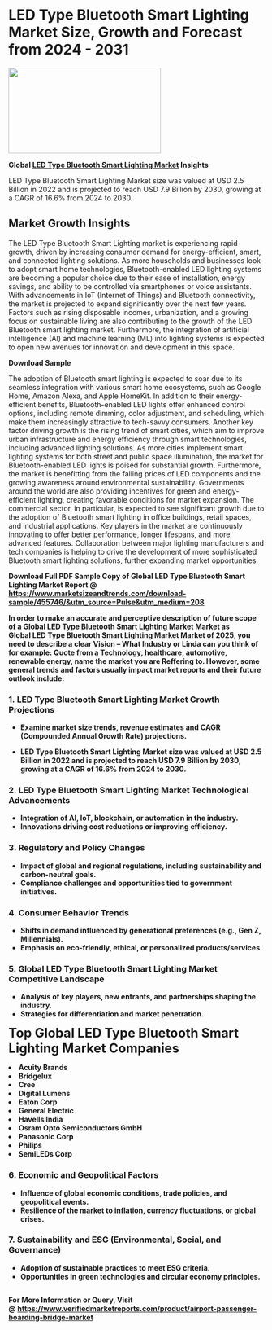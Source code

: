 <H1>LED Type Bluetooth Smart Lighting Market Size, Growth and Forecast from 2024 - 2031</H1><img class="aligncenter size-medium wp-image-584254" src="https://thirdeyenews.in/wp-content/uploads/2024/09/Global-Market-Research-300x168.jpeg" alt="" width="300" height="168" /><p><strong>Global&nbsp;<a href="https://www.marketsizeandtrends.com/download-sample/455746/&amp;utm_source=Pulse&amp;utm_medium=208">LED Type Bluetooth Smart Lighting Market</a> Insights</strong></p><p>LED Type Bluetooth Smart Lighting Market size was valued at USD 2.5 Billion in 2022 and is projected to reach USD 7.9 Billion by 2030, growing at a CAGR of 16.6% from 2024 to 2030.</p><p><h2>Market Growth Insights</h2> <p>The LED Type Bluetooth Smart Lighting market is experiencing rapid growth, driven by increasing consumer demand for energy-efficient, smart, and connected lighting solutions. As more households and businesses look to adopt smart home technologies, Bluetooth-enabled LED lighting systems are becoming a popular choice due to their ease of installation, energy savings, and ability to be controlled via smartphones or voice assistants. With advancements in IoT (Internet of Things) and Bluetooth connectivity, the market is projected to expand significantly over the next few years. Factors such as rising disposable incomes, urbanization, and a growing focus on sustainable living are also contributing to the growth of the LED Bluetooth smart lighting market. Furthermore, the integration of artificial intelligence (AI) and machine learning (ML) into lighting systems is expected to open new avenues for innovation and development in this space.</p> <p><strong>Download Sample</strong></p> <p>The adoption of Bluetooth smart lighting is expected to soar due to its seamless integration with various smart home ecosystems, such as Google Home, Amazon Alexa, and Apple HomeKit. In addition to their energy-efficient benefits, Bluetooth-enabled LED lights offer enhanced control options, including remote dimming, color adjustment, and scheduling, which make them increasingly attractive to tech-savvy consumers. Another key factor driving growth is the rising trend of smart cities, which aim to improve urban infrastructure and energy efficiency through smart technologies, including advanced lighting solutions. As more cities implement smart lighting systems for both street and public space illumination, the market for Bluetooth-enabled LED lights is poised for substantial growth. Furthermore, the market is benefitting from the falling prices of LED components and the growing awareness around environmental sustainability. Governments around the world are also providing incentives for green and energy-efficient lighting, creating favorable conditions for market expansion. The commercial sector, in particular, is expected to see significant growth due to the adoption of Bluetooth smart lighting in office buildings, retail spaces, and industrial applications. Key players in the market are continuously innovating to offer better performance, longer lifespans, and more advanced features. Collaboration between major lighting manufacturers and tech companies is helping to drive the development of more sophisticated Bluetooth smart lighting solutions, further expanding market opportunities. <p><strong></p><p><span class=""><strong>Download Full PDF Sample Copy of Global LED Type Bluetooth Smart Lighting Market Report</strong> @ <a href="https://www.marketsizeandtrends.com/download-sample/455746/&amp;utm_source=Pulse&amp;utm_medium=208" target="_blank">https://www.marketsizeandtrends.com/download-sample/455746/&amp;utm_source=Pulse&amp;utm_medium=208</a></span></p><p>In order to make an accurate and perceptive description of future scope of a Global&nbsp;LED Type Bluetooth Smart Lighting Market Market as Global&nbsp;LED Type Bluetooth Smart Lighting Market Market of 2025, you need to describe a clear Vision &ndash; What Industry or Linda can you think of for example: Quote from a Technology, healthcare, automotive, renewable energy, name the market you are Reffering to. However, some general trends and factors usually impact market reports and their future outlook include:</p><h3>1.&nbsp;<strong>LED Type Bluetooth Smart Lighting Market Growth Projections</strong></h3><ul><li>Examine market size trends, revenue estimates and CAGR (Compounded Annual Growth Rate) projections.</li><li><p>LED Type Bluetooth Smart Lighting Market size was valued at USD 2.5 Billion in 2022 and is projected to reach USD 7.9 Billion by 2030, growing at a CAGR of 16.6% from 2024 to 2030.</p></li></ul><h3>2.&nbsp;<strong>LED Type Bluetooth Smart Lighting Market Technological Advancements</strong></h3><ul><li>Integration of AI, IoT, blockchain, or automation in the industry.</li><li>Innovations driving cost reductions or improving efficiency.</li></ul><h3>3.&nbsp;<strong>Regulatory and Policy Changes</strong></h3><ul><li>Impact of global and regional regulations, including sustainability and carbon-neutral goals.</li><li>Compliance challenges and opportunities tied to government initiatives.</li></ul><h3>4.&nbsp;<strong>Consumer Behavior Trends</strong></h3><ul><li>Shifts in demand influenced by generational preferences (e.g., Gen Z, Millennials).</li><li>Emphasis on eco-friendly, ethical, or personalized products/services.</li></ul><h3>5.&nbsp;<strong>Global LED Type Bluetooth Smart Lighting Market Competitive Landscape</strong></h3><ul><li>Analysis of key players, new entrants, and partnerships shaping the industry.</li><li>Strategies for differentiation and market penetration.</li></ul><p data-pm-slice="1 1 []"><span style="color: inherit; font-family: inherit; font-size: 25px;">Top Global LED Type Bluetooth Smart Lighting Market Companies</span></p><div class="" data-test-id=""><p><li>Acuity Brands</li><li> Bridgelux</li><li> Cree</li><li> Digital Lumens</li><li> Eaton Corp</li><li> General Electric</li><li> Havells India</li><li> Osram Opto Semiconductors GmbH</li><li> Panasonic Corp</li><li> Philips</li><li> SemiLEDs Corp</li></p></div><h3>6.&nbsp;<strong>Economic and Geopolitical Factors</strong></h3><ul><li>Influence of global economic conditions, trade policies, and geopolitical events.</li><li>Resilience of the market to inflation, currency fluctuations, or global crises.</li></ul><h3>7.&nbsp;<strong>Sustainability and ESG (Environmental, Social, and Governance)</strong></h3><ul><li>Adoption of sustainable practices to meet ESG criteria.</li><li>Opportunities in green technologies and circular economy principles.</li></ul><h2><strong style="font-size: 14px;">For More Information or Query, Visit @&nbsp;</strong><a style="background-color: #ffffff; font-size: 14px;" href="https://www.marketsizeandtrends.com/report/led-type-bluetooth-smart-lighting-market/" target="_blank">https://www.verifiedmarketreports.com/product/airport-passenger-boarding-bridge-market</a></h2>
